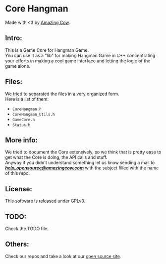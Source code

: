 Core Hangman 
====
Made with <3 by [Amazing Cow](http://www.amazingcow.com).

<!-- ####################################################################### -->

## Intro:

This is a Game Core for Hangman Game.   
You can use it as a "lib" for making Hangman Game in C++ concentrating 
your efforts in making a cool game interface and letting the logic of the 
game alone.


<!-- ####################################################################### -->

## Files:

We tried to separated the files in a very organized form.   
Here is a list of them:

* ```CoreHangman.h```
* ```CoreHangman_Utils.h```
* ```GameCore.h```
* ```Status.h```


<!-- ####################################################################### -->

## More info:

We tried to document the Core extensively, so we think that is pretty ease to 
get what the Core is doing, the API calls and stuff.   
Anyway if you didn't understand something let us know sending a mail to 
***help_opensource@amazingcow.com***  with the subject filled with the
name of this repo.


<!-- ####################################################################### -->

## License:
This software is released under GPLv3.


<!-- ####################################################################### -->

## TODO:
Check the TODO file.


<!-- ####################################################################### -->

## Others:
Check our repos and take a look at our [open source site](http://opensource.amazingcow.com).
